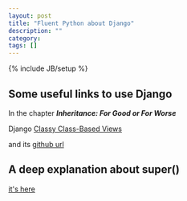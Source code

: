 ```yaml
---
layout: post
title: "Fluent Python about Django"
description: ""
category: 
tags: []
---
```

{% include JB/setup %}


## Some useful links to use Django


In the chapter __*Inheritance: For Good or For Worse*__

Django [Classy Class-Based Views](http://ccbv.co.uk)

and its [github url](https://github.com/django/django)


## A deep explanation about super()

[it's here](https://rhettinger.wordpress.com/2011/05/26/super-considered-super/)
